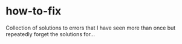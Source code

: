 # how-to-fix
Collection of solutions to errors that I have seen more than once but repeatedly forget the solutions for...
